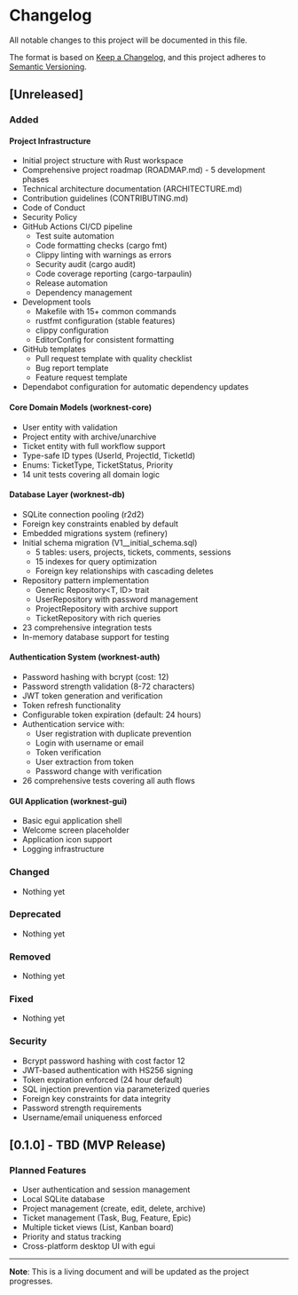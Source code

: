 # Changelog

All notable changes to this project will be documented in this file.

The format is based on [Keep a Changelog](https://keepachangelog.com/en/1.0.0/),
and this project adheres to [Semantic Versioning](https://semver.org/spec/v2.0.0.html).

## [Unreleased]

### Added

#### Project Infrastructure
- Initial project structure with Rust workspace
- Comprehensive project roadmap (ROADMAP.md) - 5 development phases
- Technical architecture documentation (ARCHITECTURE.md)
- Contribution guidelines (CONTRIBUTING.md)
- Code of Conduct
- Security Policy
- GitHub Actions CI/CD pipeline
  - Test suite automation
  - Code formatting checks (cargo fmt)
  - Clippy linting with warnings as errors
  - Security audit (cargo audit)
  - Code coverage reporting (cargo-tarpaulin)
  - Release automation
  - Dependency management
- Development tools
  - Makefile with 15+ common commands
  - rustfmt configuration (stable features)
  - clippy configuration
  - EditorConfig for consistent formatting
- GitHub templates
  - Pull request template with quality checklist
  - Bug report template
  - Feature request template
- Dependabot configuration for automatic dependency updates

#### Core Domain Models (worknest-core)
- User entity with validation
- Project entity with archive/unarchive
- Ticket entity with full workflow support
- Type-safe ID types (UserId, ProjectId, TicketId)
- Enums: TicketType, TicketStatus, Priority
- 14 unit tests covering all domain logic

#### Database Layer (worknest-db)
- SQLite connection pooling (r2d2)
- Foreign key constraints enabled by default
- Embedded migrations system (refinery)
- Initial schema migration (V1__initial_schema.sql)
  - 5 tables: users, projects, tickets, comments, sessions
  - 15 indexes for query optimization
  - Foreign key relationships with cascading deletes
- Repository pattern implementation
  - Generic Repository<T, ID> trait
  - UserRepository with password management
  - ProjectRepository with archive support
  - TicketRepository with rich queries
- 23 comprehensive integration tests
- In-memory database support for testing

#### Authentication System (worknest-auth)
- Password hashing with bcrypt (cost: 12)
- Password strength validation (8-72 characters)
- JWT token generation and verification
- Token refresh functionality
- Configurable token expiration (default: 24 hours)
- Authentication service with:
  - User registration with duplicate prevention
  - Login with username or email
  - Token verification
  - User extraction from token
  - Password change with verification
- 26 comprehensive tests covering all auth flows

#### GUI Application (worknest-gui)
- Basic egui application shell
- Welcome screen placeholder
- Application icon support
- Logging infrastructure

### Changed
- Nothing yet

### Deprecated
- Nothing yet

### Removed
- Nothing yet

### Fixed
- Nothing yet

### Security
- Bcrypt password hashing with cost factor 12
- JWT-based authentication with HS256 signing
- Token expiration enforced (24 hour default)
- SQL injection prevention via parameterized queries
- Foreign key constraints for data integrity
- Password strength requirements
- Username/email uniqueness enforced

## [0.1.0] - TBD (MVP Release)

### Planned Features
- User authentication and session management
- Local SQLite database
- Project management (create, edit, delete, archive)
- Ticket management (Task, Bug, Feature, Epic)
- Multiple ticket views (List, Kanban board)
- Priority and status tracking
- Cross-platform desktop UI with egui

---

**Note**: This is a living document and will be updated as the project progresses.
